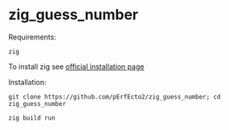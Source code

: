 # zig_guess_number

Requirements:

`zig`

To install zig see [official installation page](https://ziglang.org/learn/getting-started/#installing-zig)

Installation:

`git clone https://github.com/pErfEcto2/zig_guess_number; cd zig_guess_number`

`zig build run`
